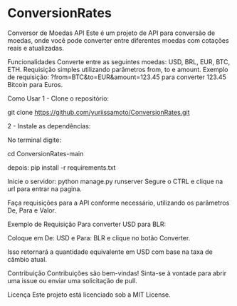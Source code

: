 # ConversionRates

Conversor de Moedas API
Este é um projeto de API para conversão de moedas, onde você pode converter entre diferentes moedas com cotações reais e atualizadas.

Funcionalidades
Converte entre as seguintes moedas: USD, BRL, EUR, BTC, ETH.
Requisição simples utilizando parâmetros from, to e amount.
Exemplo de requisição: ?from=BTC&to=EUR&amount=123.45 para converter 123.45 Bitcoin para Euros.


Como Usar
1 - Clone o repositório:

git clone https://github.com/yuriissamoto/ConversionRates.git

2 - Instale as dependências:

No terminal digite:

cd ConversionRates-main

depois:
pip install -r requirements.txt

Inicie o servidor:
python manage.py runserver
Segure o CTRL e clique na url para entrar na pagina.

Faça requisições para a API conforme necessário, utilizando os parâmetros De, Para e Valor.

Exemplo de Requisição
Para converter USD para BLR:

Coloque em De: USD e Para: BLR e clique no botão Converter.

Isso retornará a quantidade equivalente em USD com base na taxa de câmbio atual.

Contribuição
Contribuições são bem-vindas! Sinta-se à vontade para abrir uma issue ou enviar uma solicitação de pull.

Licença
Este projeto está licenciado sob a MIT License.





